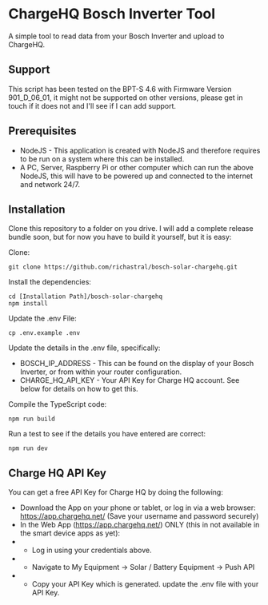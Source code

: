 # ChargeHQ Bosch Inverter Tool
A simple tool to read data from your Bosch Inverter and upload to ChargeHQ.

## Support
This script has been tested on the BPT-S 4.6 with Firmware Version 901_D_06_01, it might not be supported on other versions, please get in touch if it does not and I'll see if I can add support.

## Prerequisites
 - NodeJS - This application is created with NodeJS and therefore requires to be run on a system where this can be installed.
 - A PC, Server, Raspberry Pi or other computer which can run the above NodeJS, this will have to be powered up and connected to the internet and network 24/7.

## Installation
Clone this repository to a folder on you drive.  I will add a complete release bundle soon, but for now you have to build it yourself, but it is easy:

Clone:
```
git clone https://github.com/richastral/bosch-solar-chargehq.git
```

Install the dependencies:
```
cd [Installation Path]/bosch-solar-chargehq
npm install
```

Update the .env File:
```
cp .env.example .env
```

Update the details in the .env file, specifically:
 - BOSCH_IP_ADDRESS - This can be found on the display of your Bosch Inverter, or from within your router configuration.
 - CHARGE_HQ_API_KEY - Your API Key for Charge HQ account.  See below for details on how to get this.

Compile the TypeScript code:
```
npm run build
```

Run a test to see if the details you have entered are correct:
```
npm run dev
```

## Charge HQ API Key
You can get a free API Key for Charge HQ by doing the following:
 - Download the App on your phone or tablet, or log in via a web browser: https://app.chargehq.net/ (Save your username and password securely)
 - In the Web App (https://app.chargehq.net/) ONLY (this in not available in the smart device apps as yet):
 - - Log in using your credentials above.
 - - Navigate to My Equipment -> Solar / Battery Equipment -> Push API
 - - Copy your API Key which is generated.
 update the .env file with your API Key.
